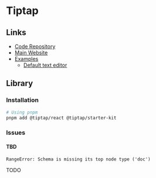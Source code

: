 # Tiptap

## Links

- [Code Repository](https://github.com/ueberdosis/tiptap)
- [Main Website](https://tiptap.dev)
- [Examples](https://tiptap.dev/docs/editor/guide/node-views/examples)
  - [Default text editor](https://tiptap.dev/docs/editor/examples/default)

## Library

### Installation

```sh
# Using pnpm
pnpm add @tiptap/react @tiptap/starter-kit
```

### Issues

#### TBD

```log
RangeError: Schema is missing its top node type ('doc')
```

<!--
https://github.com/ueberdosis/tiptap/issues/4043
-->

TODO
